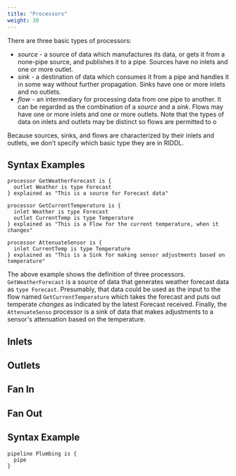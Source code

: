 ```yaml
---
title: "Processors"
weight: 30
---
```


There are three basic types of processors:
* _source_ - a source of data which manufactures its data, or gets it from
  a none-pipe source, and publishes it to a pipe. Sources have no inlets and
  one or more outlet.
* _sink_ - a destination of data which consumes it from a pipe and handles 
  it in some way without further propagation. Sinks have one or more inlets 
  and no outlets.
* _flow_ - an intermediary for processing data from one pipe to another. It 
  can be regarded as the combination of a _source_ and a _sink_. Flows may have 
  one or more inlets and one or more outlets. Note that the types of data on 
  inlets and outlets may be distinct so flows are permitted to o

Because sources, sinks, and flows are characterized by their inlets and 
outlets, we don't specify which basic type they are in RIDDL. 

## Syntax Examples
```riddl
processor GetWeatherForecast is {
  outlet Weather is type Forecast
} explained as "This is a source for Forecast data"

processor GetCurrentTemperature is {
  inlet Weather is type Forecast
  outlet CurrentTemp is type Temperature
} explained as "This is a Flow for the current temperature, when it changes"

processor AttenuateSensor is {
  inlet CurrentTemp is type Temperature
} explained as "This is a Sink for making sensor adjustments based on temperature"
```
The above example shows the definition of three processors. 
`GetWeatherForecast` is a source of data that generates weather forecast 
data as `type Forecast`. Presumably, that data could be used as the input to 
the flow named `GetCurrentTemperature` which takes the forecast and 
puts out temperate _changes_ as indicated by the latest Forecast received. 
Finally, the `AttenuateSenso` processor is a sink of data that makes 
adjustments to a sensor's attenuation based on the temperature. 


## Inlets


## Outlets

## Fan In

## Fan Out

## Syntax Example
```riddl
pipeline Plumbing is {
  pipe 
}
```
